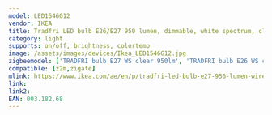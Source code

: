 ```yaml
---
model: LED1546G12
vendor: IKEA
title: Tradfri LED bulb E26/E27 950 lumen, dimmable, white spectrum, clear
category: light
supports: on/off, brightness, colortemp
image: /assets/images/devices/Ikea_LED1546G12.jpg
zigbeemodel: ['TRADFRI bulb E27 WS clear 950lm', 'TRADFRI bulb E26 WS clear 950lm']
compatible: [z2m,zigate]
mlink: https://www.ikea.com/ae/en/p/tradfri-led-bulb-e27-950-lumen-wireless-dimmable-white-spectrum-clear-00318268/
link: 
link2: 
EAN: 003.182.68
---
```

